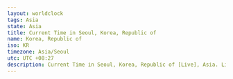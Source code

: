 ```yaml
---
layout: worldclock
tags: Asia
state: Asia
title: Current Time in Seoul, Korea, Republic of
name: Korea, Republic of
iso: KR
timezone: Asia/Seoul
utc: UTC +08:27
description: Current Time in Seoul, Korea, Republic of [Live], Asia. Live update now time in Seoul, timezone Asia/Seoul, UTC +08:27, Country ISO code & Current Local Time.
---
```


